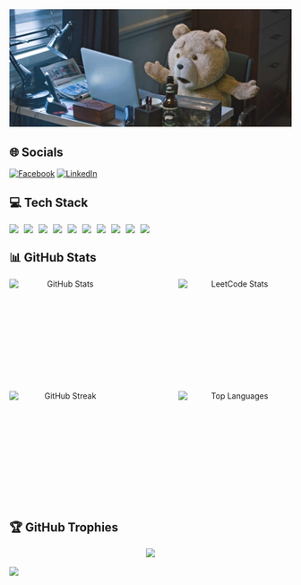<img src="./banner.jpg" />

<h2>🌐 Socials</h2>

[![Facebook](https://img.shields.io/badge/Facebook-%231877F2.svg?logo=Facebook&logoColor=white)](https://www.facebook.com/profile.php?id=100035137874604) [![LinkedIn](https://img.shields.io/badge/LinkedIn-%230077B5.svg?logo=linkedin&logoColor=white)](https://www.linkedin.com/in/tu-tran-26736a235/) 

<h2>💻 Tech Stack</h2>
<p style="display: flex; column-gap: 10px;">
    <img src="https://img.shields.io/badge/mysql-4479A1.svg?style=for-the-badge&logo=mysql&logoColor=white" />
    <img src="https://img.shields.io/badge/MongoDB-%234ea94b.svg?style=for-the-badge&logo=mongodb&logoColor=white" />
    <img src="https://img.shields.io/badge/node.js-6DA55F?style=for-the-badge&logo=node.js&logoColor=white" />
    <img src="https://img.shields.io/badge/NODEMON-%23323330.svg?style=for-the-badge&logo=nodemon&logoColor=%BBDEAD" />
    <img src="https://img.shields.io/badge/redis-%23DD0031.svg?style=for-the-badge&logo=redis&logoColor=white" />
    <img src="https://img.shields.io/badge/Microsoft%20SQL%20Server-CC2927?style=for-the-badge&logo=microsoft%20sql%20server&logoColor=white" />
    <img src="https://img.shields.io/badge/sqlite-%2307405e.svg?style=for-the-badge&logo=sqlite&logoColor=white" />
    <img src="https://img.shields.io/badge/python-3670A0?style=for-the-badge&logo=python&logoColor=ffdd54" />
    <img src="https://img.shields.io/badge/react-%2320232a.svg?style=for-the-badge&logo=react&logoColor=%2361DAFB" />
    <img src="https://img.shields.io/badge/typescript-%23007ACC.svg?style=for-the-badge&logo=typescript&logoColor=white" />
</p>

<h2>📊 GitHub Stats</h2>
<p align="center" style="display: flex; flex-wrap: wrap; justify-content: space-between;">
  <img src="https://github-readme-stats.vercel.app/api?username=someoneudonknow&theme=dark&hide_border=false&include_all_commits=false&count_private=true" alt="GitHub Stats" width="40%" height="200px" />
  <img src="https://leetcard.jacoblin.cool/nguyentu550278?theme=dark&font=Pangolin" alt="LeetCode Stats" width="40%"  height="200px"/>
  <img src="https://github-readme-streak-stats.herokuapp.com/?user=someoneudonknow&theme=dark&hide_border=false" alt="GitHub Streak" width="40%" height="200px"  />
  <img src="https://github-readme-stats.vercel.app/api/top-langs/?username=someoneudonknow&theme=dark&hide_border=false&include_all_commits=false&count_private=false&layout=compact" alt="Top Languages" width="40%"  height="200px" />
</p>

<h2>🏆 GitHub Trophies</h2>
<p align="center">
  <img src="https://github-profile-trophy.vercel.app/?username=someoneudonknow&theme=radical&no-frame=false&no-bg=true&margin-w=4" />
</p>


[![](https://visitcount.itsvg.in/api?id=someoneudonknow&icon=0&color=0)](https://visitcount.itsvg.in)
